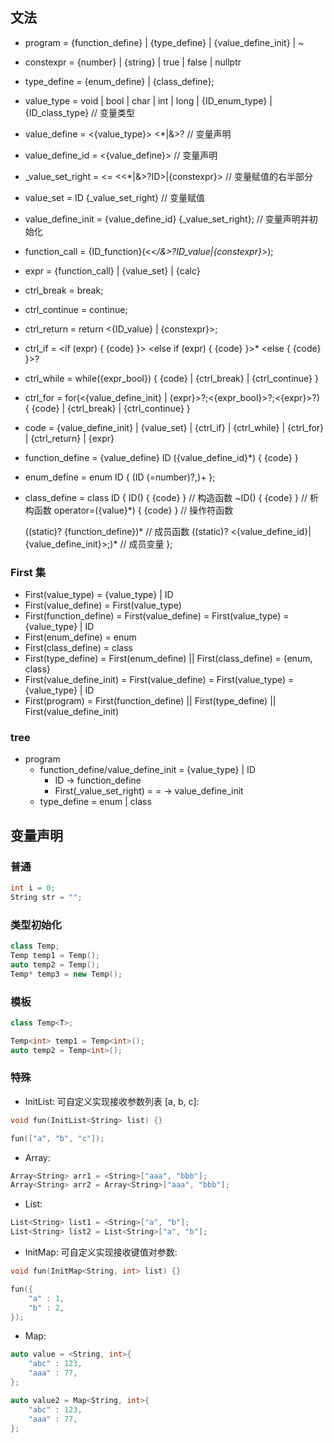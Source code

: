 ## 文法
- program = {function_define} | {type_define} | {value_define_init} | ~

- constexpr = {number} | {string} | true | false | nullptr
- type_define = {enum_define} | {class_define};

- value_type = void | bool | char | int | long | {ID_enum_type} | {ID_class_type} // 变量类型
- value_define = <{value_type}> <*|&>?                        // 变量声明
- value_define_id = <{value_define}> <ID>                     // 变量声明
- _value_set_right = <= <<*|&>?ID>|{constexpr}>               // 变量赋值的右半部分
- value_set = ID {_value_set_right}                           // 变量赋值
- value_define_init = {value_define_id} {_value_set_right};   // 变量声明并初始化

- function_call = {ID_function}(<<*/&>?ID_value|{constexpr}>*);

- expr = {function_call} | {value_set} | {calc}

- ctrl_break = break;
- ctrl_continue = continue;
- ctrl_return = return <{ID_value} | {constexpr}>;
- ctrl_if = <if (expr) { {code} }> <else if (expr) { {code} }>* <else { {code} }>?
- ctrl_while = while({expr_bool}) { {code} | {ctrl_break} | {ctrl_continue} }
- ctrl_for = for(<{value_define_init} | {expr}>?;<{expr_bool}>?;<{expr}>?) { {code} | {ctrl_break} | {ctrl_continue} }

- code = {value_define_init} | {value_set} | {ctrl_if} | {ctrl_while} | {ctrl_for} | {ctrl_return} | {expr}

- function_define = {value_define} ID ({value_define_id}*) {
	{code}
}

- enum_define = enum ID { (ID (=number)?,)+ };
- class_define = class ID { 
	ID() { {code} }	                    // 构造函数
	~ID() { {code} }	                // 析构函数
	operator=({value}*) { {code} } 		// 操作符函数

	((static)? {function_define})*  	// 成员函数
	((static)? <{value_define_id}|{value_define_init}>;)* 		// 成员变量
};

### First 集
- First(value_type) = {value_type} | ID
- First(value_define) = First(value_type)
- First(function_define) = First(value_define)
                         = First(value_type)
                         = {value_type} | ID
- First(enum_define) = enum
- First(class_define) = class
- First(type_define) = First(enum_define) || First(class_define) 
                     = {enum, class}
- First(value_define_init) = First(value_define)
                           = First(value_type)
                           = {value_type} | ID
- First(program) = First(function_define) || First(type_define) || First(value_define_init)

### tree
- program
    - function_define/value_define_init = {value_type} | ID
        - ID -> function_define
        - First(_value_set_right) = = -> value_define_init
    - type_define = enum | class

## 变量声明
### 普通
```c++
int i = 0;
String str = "";
```
### 类型初始化
```c++
class Temp;
Temp temp1 = Temp();
auto temp2 = Temp();
Temp* temp3 = new Temp();
```

### 模板
```c++
class Temp<T>;

Temp<int> temp1 = Temp<int>();
auto temp2 = Temp<int>();
```

### 特殊
- InitList: 可自定义实现接收参数列表 [a, b, c]:
```c++
void fun(InitList<String> list) {}

fun(["a", "b", "c"]);
```

- Array: 
```c++
Array<String> arr1 = <String>["aaa", "bbb"];
Array<String> arr2 = Array<String>["aaa", "bbb"];
```
- List: 
```c++
List<String> list1 = <String>["a", "b"];
List<String> list2 = List<String>["a", "b"];
```

- InitMap: 可自定义实现接收键值对参数:
```c++
void fun(InitMap<String, int> list) {}

fun({
    "a" : 1,
    "b" : 2,
});
```

- Map:
```c++
auto value = <String, int>{
    "abc" : 123,
    "aaa" : 77,
};

auto value2 = Map<String, int>{
    "abc" : 123,
    "aaa" : 77,
};
```
